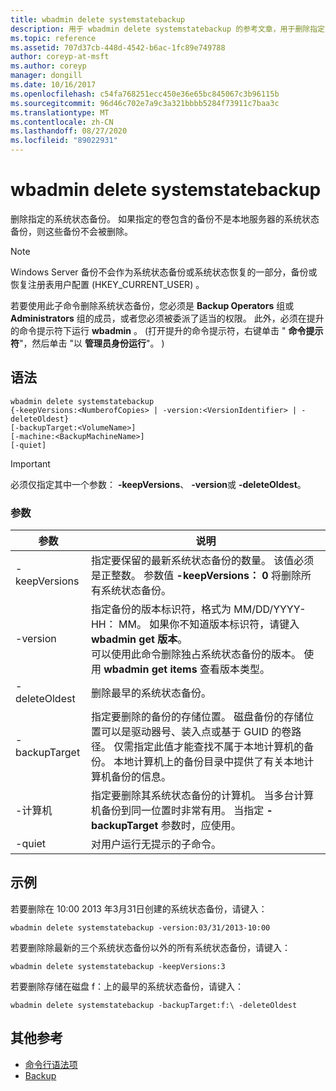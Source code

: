 ```yaml
---
title: wbadmin delete systemstatebackup
description: 用于 wbadmin delete systemstatebackup 的参考文章，用于删除指定的系统状态备份。
ms.topic: reference
ms.assetid: 707d37cb-448d-4542-b6ac-1fc89e749788
author: coreyp-at-msft
ms.author: coreyp
manager: dongill
ms.date: 10/16/2017
ms.openlocfilehash: c54fa768251ecc450e36e65bc845067c3b96115b
ms.sourcegitcommit: 96d46c702e7a9c3a321bbbb5284f73911c7baa3c
ms.translationtype: MT
ms.contentlocale: zh-CN
ms.lasthandoff: 08/27/2020
ms.locfileid: "89022931"
---
```

# <a name="wbadmin-delete-systemstatebackup"></a>wbadmin delete systemstatebackup


删除指定的系统状态备份。 如果指定的卷包含的备份不是本地服务器的系统状态备份，则这些备份不会被删除。

> [!NOTE]
> Windows Server 备份不会作为系统状态备份或系统状态恢复的一部分，备份或恢复注册表用户配置 (HKEY_CURRENT_USER) 。

若要使用此子命令删除系统状态备份，您必须是 **Backup Operators** 组或 **Administrators** 组的成员，或者您必须被委派了适当的权限。 此外，必须在提升的命令提示符下运行 **wbadmin** 。  (打开提升的命令提示符，右键单击 " **命令提示符**"，然后单击 "以 **管理员身份运行**"。 ) 


## <a name="syntax"></a>语法

```
wbadmin delete systemstatebackup
{-keepVersions:<NumberofCopies> | -version:<VersionIdentifier> | -deleteOldest}
[-backupTarget:<VolumeName>]
[-machine:<BackupMachineName>]
[-quiet]
```

> [!IMPORTANT]
> 必须仅指定其中一个参数： **-keepVersions**、 **-version**或 **-deleteOldest**。

### <a name="parameters"></a>参数

|参数|说明|
|---------|-----------|
|-keepVersions|指定要保留的最新系统状态备份的数量。 该值必须是正整数。 参数值 **-keepVersions： 0** 将删除所有系统状态备份。|
|-version|指定备份的版本标识符，格式为 MM/DD/YYYY-HH： MM。 如果你不知道版本标识符，请键入 **wbadmin get 版本**。</br>可以使用此命令删除独占系统状态备份的版本。 使用 **wbadmin get items** 查看版本类型。|
|-deleteOldest|删除最早的系统状态备份。|
|-backupTarget|指定要删除的备份的存储位置。 磁盘备份的存储位置可以是驱动器号、装入点或基于 GUID 的卷路径。 仅需指定此值才能查找不属于本地计算机的备份。 本地计算机上的备份目录中提供了有关本地计算机备份的信息。|
|-计算机|指定要删除其系统状态备份的计算机。 当多台计算机备份到同一位置时非常有用。 当指定 **-backupTarget** 参数时，应使用。|
|-quiet|对用户运行无提示的子命令。|

## <a name="examples"></a>示例

若要删除在 10:00 2013 年3月31日创建的系统状态备份，请键入：
```
wbadmin delete systemstatebackup -version:03/31/2013-10:00
```
若要删除除最新的三个系统状态备份以外的所有系统状态备份，请键入：
```
wbadmin delete systemstatebackup -keepVersions:3
```
若要删除存储在磁盘 f：上的最早的系统状态备份，请键入：
```
wbadmin delete systemstatebackup -backupTarget:f:\ -deleteOldest
```

## <a name="additional-references"></a>其他参考

- [命令行语法项](command-line-syntax-key.md)
- [Backup](wbadmin.md)
